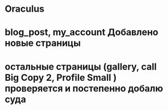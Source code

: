 # Oraculus
# blog_post, my_account Добавлено новые страницы

# остальные страницы (gallery, call Big Copy 2, Profile Small ) проверяется и постепенно добалю суда